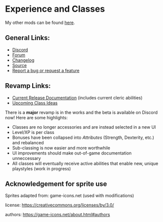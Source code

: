 # Experience and Classes

My other mods can be found [here](https://github.com/SaerusTierialis?utf8=%E2%9C%93&tab=repositories&q=tmodloader&type=&language=).

## General Links:
* [Discord](https://discord.gg/KXf9zen)
* [Forum](https://forums.terraria.org/index.php?threads/experience-and-classes.53048)
* [Changelog](https://github.com/SaerusTierialis/tModLoader_ExperienceAndClasses/blob/master/description.txt)
* [Source](https://github.com/SaerusTierialis/tModLoader_ExperienceAndClasses)
* [Report a bug or request a feature](https://github.com/SaerusTierialis/tModLoader_ExperienceAndClasses/issues/new/choose)

## Revamp Links:
* [Current Release Documentation](./Temporary_Rework_User_Documentation.md) (includes current cleric abilities)
* [Upcoming Class Ideas](./Revamp_Classes.md)

There is a **major** revamp is in the works and the beta is available on Discord now! Here are some highlights:
* Classes are no longer accessories and are instead selected in a new UI
* Level/XP is per class
* Bonuses have been collapsed into *Attributes* (Strength, Dexterity, etc.) and rebalanced
* Sub-classing is now easier and more worthwhile
* UI improvements should make out-of-game documentation unneccessary
* All classes will eventually receive active abilities that enable new, unique playstyles (work in progress)

## Acknowledgement for sprite use
Sprites adapted from: game-icons.net (used with modifications)

license: https://creativecommons.org/licenses/by/3.0/

authors: https://game-icons.net/about.html#authors
